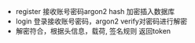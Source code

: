 - register 接收账号密码argon2 hash 加密插入数据库
- login   登录接收账号密码，argon2 verify对密码进行解密
- 解密符合，根据头信息，载荷, 签名规则 返回token
